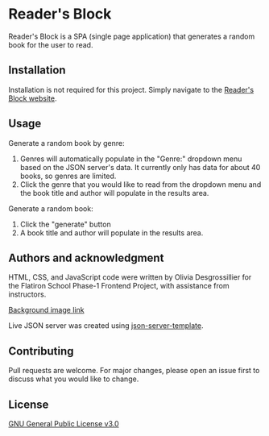 # Reader's Block
Reader's Block is a SPA (single page application) that generates a random book for the user to read.

## Installation

Installation is not required for this project. Simply navigate to the [Reader's Block website](https://oliviazoraide.github.io/flatiron-frontend-phase-1-project/).

## Usage
Generate a random book by genre:
1. Genres will automatically populate in the "Genre:" dropdown menu based on the JSON server's data. It currently only has data for about 40 books, so genres are limited.
2. Click the genre that you would like to read from the dropdown menu and the book title and author will populate in the results area.

Generate a random book:
1. Click the "generate" button
2. A book title and author will populate in the results area.

## Authors and acknowledgment

HTML, CSS, and JavaScript code were written by Olivia Desgrossillier for the Flatiron School Phase-1 Frontend Project, with assistance from instructors.

[Background image link](https://pixabay.com/photos/book-pages-book-page-heart-paper-3996723/)

Live JSON server was created using [json-server-template](https://github.com/learn-co-curriculum/json-server-template). 


## Contributing

Pull requests are welcome. For major changes, please open an issue first
to discuss what you would like to change.

## License

[GNU General Public License v3.0](https://www.gnu.org/licenses/gpl-3.0.en.html)